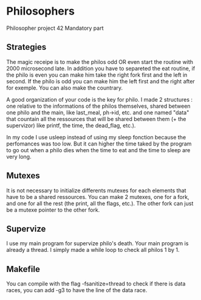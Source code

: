 # Philosophers
Philosopher project 42 Mandatory part

## Strategies
The magic receipe is to make the philos odd OR even start the routine with 2000 microsecond late. In addition you have to separeted the eat routine, if the philo is even you can make him take the right fork first and the left in second. If the philo is odd you can make him the left first and the right after for exemple. You can also make the countrary.

A good organization of your code is the key for philo. 
I made 2 structures : one relative to the informations of the philos themselves, shared between one philo and the main, like last_meal, ph->id, etc. and one named "data" that countain all the ressources that will be shared between them (+ the supervizor) like printf, the time, the dead_flag, etc.).

In my code I use usleep instead of using my sleep fonction because the perfomances was too low. But it can higher the time taked by the program to go out when a philo dies when the time to eat and the time to sleep are very long.

## Mutexes 
It is not necessary to initialize differents mutexes for each elements that have to be a shared ressources. You can make 2 mutexes, one for a fork, and one for all the rest (the print, all the flags, etc.). The other fork can just be a mutexe pointer to the other fork.

## Supervize
I use my main program for supervize philo's death. Your main program is already a thread. I simply made a while loop to check all philos 1 by 1.

## Makefile
You can compile with the flag -fsanitize=thread to check if there is data races, you can add -g3 to have the line of the data race.
